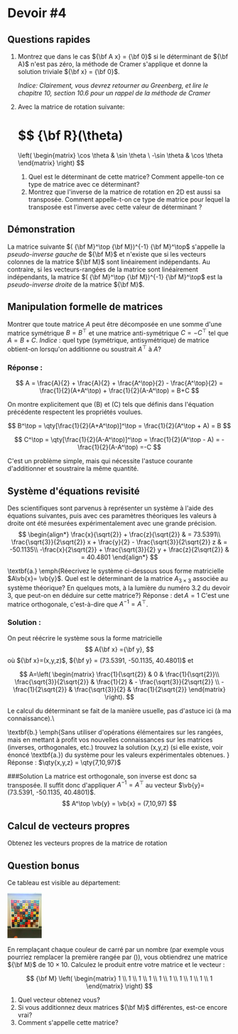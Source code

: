 # Devoir #4

## Questions rapides

1. Montrez que dans le cas ${\bf A x} = {\bf 0}$ si le déterminant de ${\bf A}$ n'est pas zéro, la méthode de Cramer s'applique et donne la solution triviale ${\bf x} = {\bf 0}$.

   *Indice: Clairement, vous devrez retourner au Greenberg, et lire le chapitre 10, section 10.6 pour un rappel de la méthode de Cramer* 

2. Avec la matrice de rotation suivante:

   $$
   {\bf R}(\theta) 
   =
   \left(
   \begin{matrix}
   \cos \theta & \sin \theta \\
   -\sin \theta & \cos \theta
   \end{matrix}
   \right)
   $$

   1. Quel est le déterminant de cette matrice? Comment appelle-ton ce type de matrice avec ce déterminant?
   2. Montrez que l'inverse de la matrice de rotation en 2D est aussi sa transposée. Comment appelle-t-on ce type de matrice pour lequel la transposée est l'inverse avec cette valeur de déterminant ?
     
   
   

## Démonstration

La matrice suivante $( {\bf M}^\top {\bf M})^{-1} {\bf M}^\top$ s'appelle la *pseudo-inverse gauche* de ${\bf M}$  et n'existe que si les vecteurs colonnes de la matrice ${\bf M}$ sont linéairement indépendants.  Au contraire, si les vecteurs-rangées de la matrice sont linéairement indépendants, la matrice $( {\bf M}^\top {\bf M})^{-1} {\bf M}^\top$ est la *pseudo-inverse droite* de la matrice ${\bf M}$.

## Manipulation formelle de matrices
Montrer que toute matrice $A$ peut être décomposée en une somme d'une matrice symétrique $B=B^\top$ et une matrice anti-symétrique $C=-C^\top$ tel que $A=B+C$. *Indice* : quel type (symétrique, antisymétrique) de matrice obtient-on lorsqu'on additionne ou soustrait $A^\top$ à $A$?

### Réponse :

$$
A = \frac{A}{2} + \frac{A}{2} + \frac{A^\top}{2} - \frac{A^\top}{2} = \frac{1}{2}(A+A^\top) + \frac{1}{2}(A-A^\top) = B+C
$$

On montre explicitement que \(B\) et \(C\) tels que définis dans l'équation précédente respectent les propriétés voulues.

$$
B^\top = \qty[\frac{1}{2}(A+A^\top)]^\top = \frac{1}{2}(A^\top + A) = B
$$

$$
C^\top = \qty[\frac{1}{2}(A-A^\top)]^\top = \frac{1}{2}(A^\top - A) = -\frac{1}{2}(A-A^\top) =-C
$$

C'est un problème simple, mais qui nécessite l'astuce courante d'additionner et soustraire la même quantité.



## Système d'équations revisité
Des scientifiques sont parvenus à représenter un système à l'aide des équations suivantes, puis avec ces paramètres théoriques les valeurs à droite ont été mesurées expérimentalement avec une grande précision. 
$$
\begin{align*}
\frac{x}{\sqrt{2}} + \frac{z}{\sqrt{2}} & =  73.5391\\
\frac{\sqrt{3}}{2\sqrt{2}} x + \frac{y}{2} - \frac{\sqrt{3}}{2\sqrt{2}} z & = -50.1135\\
-\frac{x}{2\sqrt{2}} + \frac{\sqrt{3}}{2} y + \frac{z}{2\sqrt{2}} & = 40.4801
\end{align*}
$$

\textbf{a.} \emph{Réecrivez le système ci-dessous sous forme matricielle $A\vb{x}= \vb{y}$. Quel est le déterminant de la matrice $A_{3\times3}$ associée au système théorique? En quelques mots, à la lumière du numéro 3.2 du devoir 3, que peut-on en déduire sur cette matrice?}
Réponse : $\det A = 1$ C'est une matrice orthogonale, c'est-à-dire que $A^{-1} = A^\top$.

### Solution : 

On peut réécrire le système sous la forme matricielle
$$
A{\bf x} ={\bf y},
$$
où ${\bf x}=(x,y,z)$, ${\bf y} = (73.5391, -50.1135, 40.4801)$ et 

$$
A=\left( 
\begin{matrix}
\frac{1}{\sqrt{2}} & 0 & \frac{1}{\sqrt{2}}\\
\frac{\sqrt{3}}{2\sqrt{2}} & \frac{1}{2} & - \frac{\sqrt{3}}{2\sqrt{2}} \\
-\frac{1}{2\sqrt{2}} &  \frac{\sqrt{3}}{2} &  \frac{1}{2\sqrt{2}}
\end{matrix}
\right).
$$

Le calcul du déterminant se fait de la manière usuelle, pas d'astuce ici (à ma connaissance).\\

\textbf{b.} \emph{Sans utiliser d'opérations élémentaires sur les rangées, mais en mettant à profit vos nouvelles connaissances sur les matrices (inverses, orthogonales, etc.) trouvez la solution \(x,y,z\) (si elle existe, voir énoncé \textbf{a.}) du système pour les valeurs expérimentales obtenues. }
Réponse : $\qty{x,y,z} = \qty{7,10,97}$

###Solution
La matrice est orthogonale, son inverse est donc sa transposée. Il suffit donc d'appliquer 
$A^{-1}=A^\top$ au vecteur $\vb{y}=(73.5391, -50.1135, 40.4801)$. 
$$
A^\top \vb{y} = \vb{x} = (7,10,97)
$$







## Calcul de vecteurs propres

Obtenez les vecteurs propres de la matrice de rotation

## Question bonus

Ce tableau est visible au département:

<img src="PHY-1001-2019-DEV4.assets/IMG_0039.jpeg" alt="IMG_0039" style="zoom: 10%;" />

En remplaçant chaque couleur de carré par un nombre (par exemple vous pourriez remplacer la première rangée par ()), vous obtiendrez une matrice ${\bf M}$ de $10\times10$. Calculez le produit entre votre matrice et le vecteur :

$$
{\bf M} 
\left( 
\begin{matrix}
1 \\
1 \\
1 \\
1 \\
1 \\
1 \\
1 \\
1 \\
1 \\
1 
\end{matrix}
\right)
$$

1. Quel vecteur obtenez vous?
2. Si vous additionnez deux matrices ${\bf M}$ différentes, est-ce encore vrai?
3. Comment s'appelle cette matrice?



